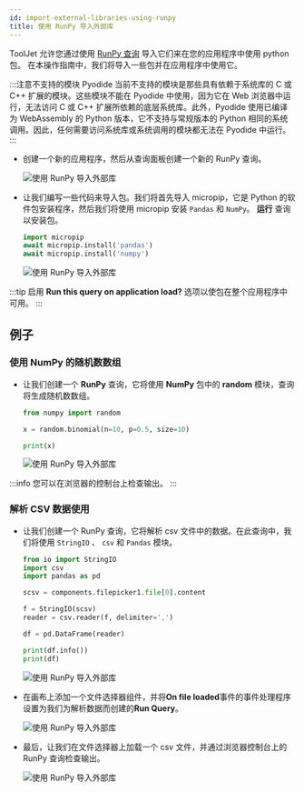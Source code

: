 ```yaml
---
id: import-external-libraries-using-runpy
title: 使用 RunPy 导入外部库
---
```


ToolJet 允许您通过使用 [RunPy 查询](/docs/data-sources/run-py) 导入它们来在您的应用程序中使用 python 包。
在本操作指南中，我们将导入一些包并在应用程序中使用它。

:::注意不支持的模块
Pyodide 当前不支持的模块是那些具有依赖于系统库的 C 或 C++ 扩展的模块。这些模块不能在 Pyodide 中使用，因为它在 Web 浏览器中运行，无法访问 C 或 C++ 扩展所依赖的底层系统库。此外，Pyodide 使用已编译为 WebAssembly 的 Python 版本，它不支持与常规版本的 Python 相同的系统调用。因此，任何需要访问系统库或系统调用的模块都无法在 Pyodide 中运行。
:::

- 创建一个新的应用程序，然后从查询面板创建一个新的 RunPy 查询。
    <div style={{textAlign: 'center'}}>

    <img className="screenshot-full" src="/img/how-to/import-python/runpy.png" alt="使用 RunPy 导入外部库" />

    </div>

- 让我们编写一些代码来导入包。我们将首先导入 micropip，它是 Python 的软件包安装程序，然后我们将使用 micropip 安装 `Pandas` 和 `NumPy`。 **运行** 查询以安装包。
    ```python
    import micropip
    await micropip.install('pandas')
    await micropip.install('numpy')
    ```
    
    <div style={{textAlign: 'center'}}>

    <img className="screenshot-full" src="/img/how-to/import-python/installing.png" alt="使用 RunPy 导入外部库"/>

    </div>
    
:::tip
启用 **Run this query on application load?** 选项以使包在整个应用程序中可用。
:::

## 例子

### 使用 NumPy 的随机数数组

- 让我们创建一个 **RunPy** 查询，它将使用 **NumPy** 包中的 **random** 模块，查询将生成随机数数组。
    ```python
    from numpy import random

    x = random.binomial(n=10, p=0.5, size=10)

    print(x)
    ```

    <div style={{textAlign: 'center'}}>

    <img className="screenshot-full" src="/img/how-to/import-python/random.gif" alt="使用 RunPy 导入外部库"/>

    </div>

:::info
您可以在浏览器的控制台上检查输出。
:::

### 解析 CSV 数据使用

- 让我们创建一个 RunPy 查询，它将解析 csv 文件中的数据。在此查询中，我们将使用 `StringIO` 、 `csv` 和 `Pandas` 模块。
    ```python
    from io import StringIO
    import csv
    import pandas as pd

    scsv = components.filepicker1.file[0].content

    f = StringIO(scsv)
    reader = csv.reader(f, delimiter=',')

    df = pd.DataFrame(reader)

    print(df.info())
    print(df)
    ```

    <div style={{textAlign: 'center'}}>

    <img className="screenshot-full" src="/img/how-to/import-python/csvparse.png" alt="使用 RunPy 导入外部库"/>

    </div>

- 在画布上添加一个文件选择器组件，并将**On file loaded**事件的事件处理程序设置为我们为解析数据而创建的**Run Query**。
    <div style={{textAlign: 'center'}}>

    <img className="screenshot-full" src="/img/how-to/import-python/event.png" alt="使用 RunPy 导入外部库"/>

    </div>

- 最后，让我们在文件选择器上加载一个 csv 文件，并通过浏览器控制台上的 RunPy 查询检查输出。
    <div style={{textAlign: 'center'}}>

    <img className="screenshot-full" src="/img/how-to/import-python/console.gif" alt="使用 RunPy 导入外部库"/>

    </div>
    
